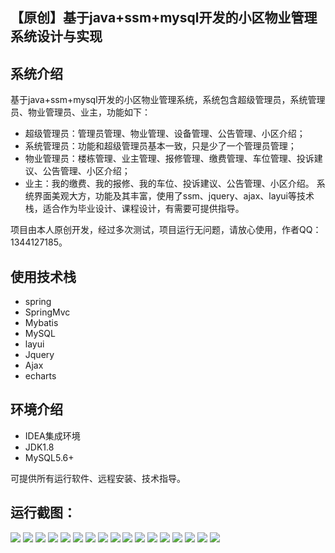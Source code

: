## 【原创】基于java+ssm+mysql开发的小区物业管理系统设计与实现

## 系统介绍

基于java+ssm+mysql开发的小区物业管理系统，系统包含超级管理员，系统管理员、物业管理员、业主，功能如下：
- 超级管理员：管理员管理、物业管理、设备管理、公告管理、小区介绍；
- 系统管理员：功能和超级管理员基本一致，只是少了一个管理员管理；
- 物业管理员：楼栋管理、业主管理、报修管理、缴费管理、车位管理、投诉建议、公告管理、小区介绍；
- 业主：我的缴费、我的报修、我的车位、投诉建议、公告管理、小区介绍。
系统界面美观大方，功能及其丰富，使用了ssm、jquery、ajax、layui等技术栈，适合作为毕业设计、课程设计，有需要可提供指导。

项目由本人原创开发，经过多次测试，项目运行无问题，请放心使用，作者QQ：1344127185。

## 使用技术栈

- spring
- SpringMvc
- Mybatis
- MySQL
- layui
- Jquery
- Ajax
- echarts

## 环境介绍

- IDEA集成环境
- JDK1.8
- MySQL5.6+

可提供所有运行软件、远程安装、技术指导。

## 运行截图：
![](https://github.com/itcoderyhl/Property/blob/main/images/1.png)
![](https://github.com/itcoderyhl/Property/blob/main/images/2.png)
![](https://github.com/itcoderyhl/Property/blob/main/images/3.png)
![](https://github.com/itcoderyhl/Property/blob/main/images/4.png)
![](https://github.com/itcoderyhl/Property/blob/main/images/5.png)
![](https://github.com/itcoderyhl/Property/blob/main/images/6.png)
![](https://github.com/itcoderyhl/Property/blob/main/images/7.png)
![](https://github.com/itcoderyhl/Property/blob/main/images/8.png)
![](https://github.com/itcoderyhl/Property/blob/main/images/9.png)
![](https://github.com/itcoderyhl/Property/blob/main/images/10.png)
![](https://github.com/itcoderyhl/Property/blob/main/images/11.png)
![](https://github.com/itcoderyhl/Property/blob/main/images/12.png)
![](https://github.com/itcoderyhl/Property/blob/main/images/13.png)
![](https://github.com/itcoderyhl/Property/blob/main/images/14.png)
![](https://github.com/itcoderyhl/Property/blob/main/images/15.png)
![](https://github.com/itcoderyhl/Property/blob/main/images/16.png)
![](https://github.com/itcoderyhl/Property/blob/main/images/17.png)


